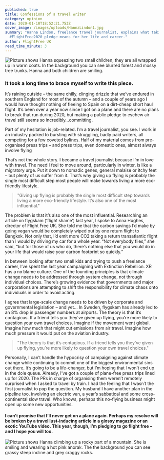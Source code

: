 ```yaml
---
published: true
title: Confessions of a travel writer
category: opinion
date: 2020-01-10T18:52:21.753Z
cover_image: /images/uploads/HannaLindon1.jpg
summary: "Hanna Lindon, freelance travel journalist, explains what taking the
  #FlightFree2020 pledge means for her life and career."
author: FlightFree UK
read_time_minute: 3
---
```

![Picture shows Hanna squeezing two small children, they are all wrapped up in warm coats. In the background you can see blurred forest and mossy tree trunks. Hanna and both children are smiling. ](/images/uploads/HannaLindon2.jpg "Hanna with her two children ")

### It took a long time to brace myself to write this piece. 

It’s raining outside – the same chilly, clinging drizzle that we’ve endured in southern England for most of the autumn – and a couple of years ago I would have thought nothing of fleeing to Spain on a dirt-cheap short haul flight. It’s been over a year now since I got on a plane and there are no plans to break that run during 2020, but making a public pledge to eschew air travel still seems so incredibly…committing.

Part of my hesitation is job-related. I’m a travel journalist, you see. I work in an industry packed to bursting with struggling, badly paid writers, all competing for a few coveted bylines. Half of my material comes from pre-organised press trips – and press trips, even domestic ones, almost always involve flying

That’s not the whole story. I became a travel journalist because I’m in love with travel. The need I feel to move around, particularly in winter, is like a migratory urge. Put it down to nomadic genes, general malaise or itchy feet – but plenty of us suffer from it. That’s why giving up flying is probably the single most difficult step most people will make towards living a more eco-friendly lifestyle.

> "Giving up flying is probably the single most difficult step towards living a more eco-friendly lifestyle. It’s also one of the most influential."

The problem is that it’s also one of the most influential. Researching an article on flygskam (‘flight shame’) last year, I spoke to Anna Hughes, director of Flight Free UK. She told me that the carbon savings I’d make by going vegan would be completely wiped out by one return flight to Bangkok. Not only that, I’d emit more CO2 taking a return transatlantic flight than I would by driving my car for a whole year. “Not everybody flies,” she said, “but for those of us who do, there’s nothing else that you would do in your life that would raise your carbon footprint so quickly.”

In between looking after two small kids and trying to push a freelance career, I’ve spent the last year campaigning with Extinction Rebellion. XR has a no blame culture. One of the founding principles is that climate change needs to be addressed through system change, not through individual choices. There’s growing evidence that governments and major corporations are attempting to shift the responsibility for climate chaos onto individuals in order to avoid acting. 

I agree that large-scale change needs to be driven by corporate and governmental legislation – and yet… In Sweden, flygskam has already led to an 8% drop in passenger numbers at airports. The theory is that it’s contagious. If a friend tells you they’ve given up flying, you’re more likely to question your own travel choices. Imagine if the movement went global. Imagine how much that might cut emissions from air travel. Imagine how much pressure it would put on the aviation industry.

> "The theory is that it’s contagious. If a friend tells you they’ve given up flying, you’re more likely to question your own travel choices."

Personally, I can’t handle the hypocrisy of campaigning against climate change while continuing to commit one of the biggest environmental sins out there. It’s going to be a life-changer, but I’m hoping that I won’t end up in the dole queue. Already, I’ve got a couple of plane-free press trips lined up for 2020. The PRs in charge of organising them weren’t remotely surprised when I asked to travel by train. I had the feeling that I wasn’t the first journalist to pop the question. My husband I have another plan in the pipeline too, involving an electric van, a year’s sabbatical and some cross-continental slow travel. Who knows, perhaps this no-flying business might open up some new opportunities.

#### I can’t promise that I’ll never get on a plane again. Perhaps my resolve will be broken by a travel lust-inducing article in a glossy magazine or an exotic YouTube video. This year, though, I’m pledging to go flight free – and I hope you will too.

![Picture shows Hanna climbing up a rocky part of a mountain. She is smiling and wearing a hot pink anorak. The the background you can see grassy steep incline and grey craggy rocks. ](/images/uploads/HannaLindon1.jpg "Hanna on a flight-free adventure!")
